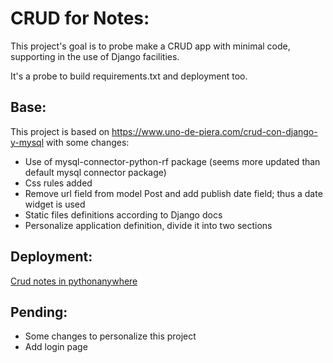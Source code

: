 CRUD for Notes:
===============

This project's goal is to probe make a CRUD app with minimal code, 
supporting in the use of Django facilities.

It's a probe to build requirements.txt and deployment too.


Base:
-----

This project is based on https://www.uno-de-piera.com/crud-con-django-y-mysql
with some changes:
- Use of mysql-connector-python-rf package (seems more updated than 
  default mysql connector package)
- Css rules added
- Remove url field from model Post and add publish date field; thus a date 
  widget is used
- Static files definitions according to Django docs
- Personalize application definition, divide it into two sections


Deployment:
-------

[Crud notes in pythonanywhere](http://llaveluis.pythonanywhere.com)


Pending:
--------

- Some changes to personalize this project
- Add login page